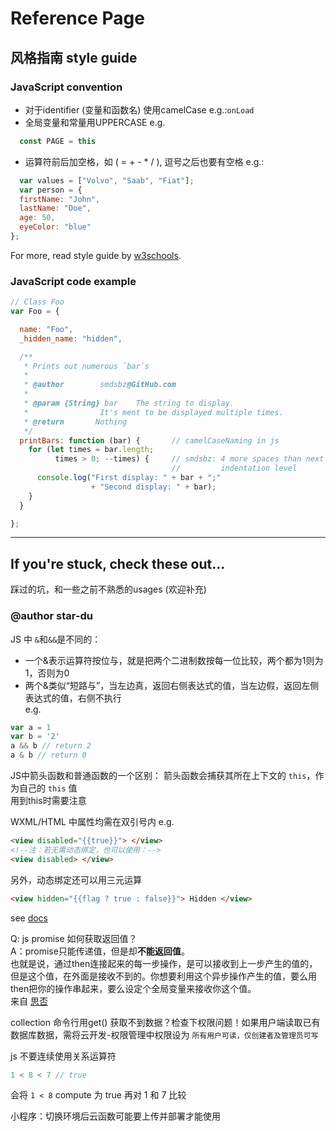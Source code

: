 # Reference Page

## 风格指南 style guide
### JavaScript convention
- 对于identifier (变量和函数名) 使用camelCase e.g.:`onLoad`
- 全局变量和常量用UPPERCASE e.g.
```js
  const PAGE = this
```
- 运算符前后加空格，如 ( = + - * / ), 逗号之后也要有空格 e.g.:
```js
  var values = ["Volvo", "Saab", "Fiat"];
  var person = {
  firstName: "John",
  lastName: "Doe",
  age: 50,
  eyeColor: "blue"
};  
```

For more, read style guide by [w3schools](https://www.w3schools.com/js/js_conventions.asp).

### JavaScript code example
```js
// Class Foo
var Foo = {

  name: "Foo",
  _hidden_name: "hidden",

  /**
   * Prints out numerous `bar`s
   *
   * @author        smdsbz@GitHub.com
   *
   * @param {String} bar    The string to display.
   *                It's ment to be displayed multiple times.
   * @return       Nothing
   */
  printBars: function (bar) {       // camelCaseNaming in js
    for (let times = bar.length;
          times > 0; --times) {     // smdsbz: 4 more spaces than next
                                    //         indentation level
      console.log("First display: " + bar + ";"
                  + "Second display: " + bar);
    }
  }

};
```
----------------------------------------
## If you're stuck, check these out...
踩过的坑，和一些之前不熟悉的usages
(欢迎补充)

### @author star-du 
JS 中 `&`和`&&`是不同的：
- 一个&表示运算符按位与，就是把两个二进制数按每一位比较，两个都为1则为1，否则为0
- 两个&类似“短路与”，当左边真，返回右侧表达式的值，当左边假，返回左侧表达式的值，右侧不执行     
e.g.
```js
var a = 1
var b = '2'
a && b // return 2
a & b // return 0 
```

JS中箭头函数和普通函数的一个区别：
箭头函数会捕获其所在上下文的 `this`，作为自己的 `this` 值       
用到this时需要注意

WXML/HTML 中属性均需在双引号内
e.g.
```html
<view disabled="{{true}}"> </view>
<!--注：若无需动态绑定，也可以使用：-->
<view disabled> </view>
```
另外，动态绑定还可以用三元运算
```html
<view hidden="{{flag ? true : false}}"> Hidden </view>
```
see [docs](https://developers.weixin.qq.com/miniprogram/dev/reference/wxml/data.html)

Q: js promise 如何获取返回值？    
A：promise只能传递值，但是却**不能返回值**。    
也就是说，通过then连接起来的每一步操作，是可以接收到上一步产生的值的，但是这个值，在外面是接收不到的。你想要利用这个异步操作产生的值，要么用then把你的操作串起来，要么设定个全局变量来接收你这个值。    
来自 [思否](https://segmentfault.com/q/1010000007889310)

collection 命令行用get() 获取不到数据？检查下权限问题！如果用户端读取已有数据库数据，需将云开发-权限管理中权限设为 
`所有用户可读，仅创建者及管理员可写`

js 不要连续使用关系运算符
```JavaScript
1 < 8 < 7 // true
```
会将 `1 < 8` compute 为 true 再对 1 和 7 比较

小程序：切换环境后云函数可能要上传并部署才能使用